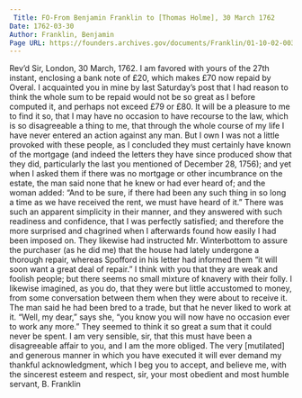 ```yaml
---
 Title: FO-From Benjamin Franklin to [Thomas Holme], 30 March 1762
Date: 1762-03-30
Author: Franklin, Benjamin
Page URL: https://founders.archives.gov/documents/Franklin/01-10-02-0036
---
```


Rev’d Sir,
London, 30 March, 1762.
I am favored with yours of the 27th instant, enclosing a bank note of £20, which makes £70 now repaid by Overal. I acquainted you in mine by last Saturday’s post that I had reason to think the whole sum to be repaid would not be so great as I before computed it, and perhaps not exceed £79 or £80. It will be a pleasure to me to find it so, that I may have no occasion to have recourse to the law, which is so disagreeable a thing to me, that through the whole course of my life I have never entered an action against any man. But I own I was not a little provoked with these people, as I concluded they must certainly have known of the mortgage (and indeed the letters they have since produced show that they did, particularly the last you mentioned of December 28, 1756); and yet when I asked them if there was no mortgage or other incumbrance on the estate, the man said none that he knew or had ever heard of; and the woman added:
“And to be sure, if there had been any such thing in so long a time as we have received the rent, we must have heard of it.” There was such an apparent simplicity in their manner, and they answered with such readiness and confidence, that I was perfectly satisfied; and therefore the more surprised and chagrined when I afterwards found how easily I had been imposed on. They likewise had instructed Mr. Winterbottom to assure the purchaser (as he did me) that the house had lately undergone a thorough repair, whereas Spofford in his letter had informed them “it will soon want a great deal of repair.” I think with you that they are weak and foolish people; but there seems no small mixture of knavery with their folly. I likewise imagined, as you do, that they were but little accustomed to money, from some conversation between them when they were about to receive it. The man said he had been bred to a trade, but that he never liked to work at it. “Well, my dear,” says she, “you know you will now have no occasion ever to work any more.” They seemed to think it so great a sum that it could never be spent.
I am very sensible, sir, that this must have been a disagreeable affair to you, and I am the more obliged. The very [mutilated] and generous manner in which you have executed it will ever demand my thankful acknowledgment, which I beg you to accept, and believe me, with the sincerest esteem and respect, sir, your most obedient and most humble servant,
B. Franklin


